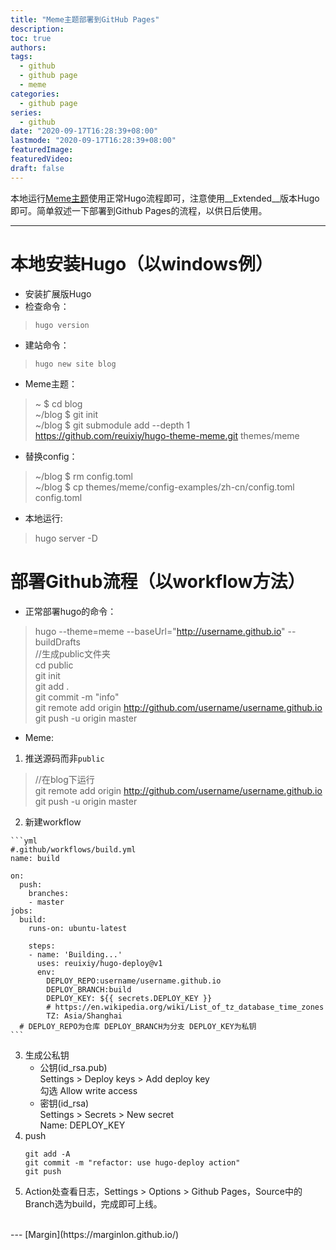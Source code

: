```yaml
---
title: "Meme主题部署到GitHub Pages"
description:
toc: true
authors:
tags: 
  - github
  - github page 
  - meme
categories:
  - github page
series:
  - github
date: "2020-09-17T16:28:39+08:00"
lastmode: "2020-09-17T16:28:39+08:00"
featuredImage: 
featuredVideo: 
draft: false
---
```


本地运行[Meme主题](https://github.com/reuixiy/hugo-theme-meme)使用正常Hugo流程即可，注意使用__Extended__版本Hugo即可。简单叙述一下部署到Github Pages的流程，以供日后使用。

--------
# 本地安装Hugo（以windows例）
- 安装扩展版Hugo
- 检查命令：
>`hugo version`
- 建站命令：
>`hugo new site blog`
- Meme主题：
> ~ $ cd blog<br/>
> ~/blog $ git init<br/>
> ~/blog $ git submodule add --depth 1 https://github.com/reuixiy/hugo-theme-meme.git themes/meme<br/>
- 替换config：
> ~/blog $ rm config.toml<br/>
> ~/blog $ cp themes/meme/config-examples/zh-cn/config.toml config.toml<br/>
- 本地运行:
> hugo server -D
# 部署Github流程（以workflow方法）
- 正常部署hugo的命令：
> hugo --theme=meme --baseUrl="http://username.github.io" --buildDrafts<br/>
> //生成public文件夹<br/>
> cd public<br/>
> git init<br/>
> git add .<br/>
> git commit -m "info"<br/>
> git remote add origin http://github.com/username/username.github.io<br/>
> git push -u origin master<br/>
- Meme:
1. 推送源码而非`public`
> //在blog下运行<br/>
> git remote add origin http://github.com/username/username.github.io<br/>
> git push -u origin master<br/>
  2. 新建workflow

    ```yml
    #.github/workflows/build.yml
    name: build

    on:
      push:
        branches:
        - master
    jobs:
      build:
        runs-on: ubuntu-latest

        steps:
        - name: 'Building...'
          uses: reuixiy/hugo-deploy@v1
          env:
            DEPLOY_REPO:username/username.github.io
            DEPLOY_BRANCH:build
            DEPLOY_KEY: ${{ secrets.DEPLOY_KEY }}
            # https://en.wikipedia.org/wiki/List_of_tz_database_time_zones
            TZ: Asia/Shanghai
      # DEPLOY_REPO为仓库 DEPLOY_BRANCH为分支 DEPLOY_KEY为私钥
    ```
 3. 生成公私钥
     - 公钥(id_rsa.pub)<br/>
       Settings > Deploy keys > Add deploy key<br/>
       勾选 Allow write access<br/>
     - 密钥(id_rsa)<br/>
       Settings > Secrets > New secret<br/>
       Name: DEPLOY_KEY<br/>
  4. push
     ```
     git add -A
     git commit -m "refactor: use hugo-deploy action"
     git push
     ```
5. Action处查看日志，Settings > Options > Github Pages，Source中的Branch选为build，完成即可上线。
<br/>
---
[Margin](https://marginlon.github.io/)
